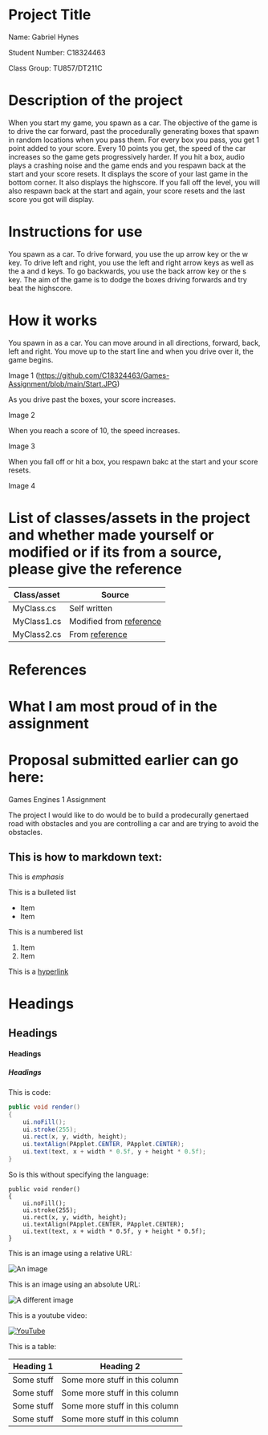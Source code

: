 # Project Title

Name: Gabriel Hynes

Student Number: C18324463

Class Group: TU857/DT211C

# Description of the project

When you start my game, you spawn as a car. The objective of the game is to drive the car forward, past the procedurally generating boxes that spawn in random locations when you pass them. For every box you pass, you get 1 point added to your score. Every 10 points you get, the speed of the car increases so the game gets progressively harder. If you hit a box, audio plays a crashing noise and the game ends and you respawn back at the start and your score resets. It displays the score of your last game in the bottom corner. It also displays the highscore. If you fall off the level, you will also respawn back at the start and again, your score resets and the last score you got will display.

# Instructions for use

You spawn as a car. To drive forward, you use the up arrow key or the w key. To drive left and right, you use the left and right arrow keys as well as the a and d keys. To go backwards, you use the back arrow key or the s key. The aim of the game is to dodge the boxes driving forwards and try beat the highscore.

# How it works

You spawn in as a car. You can move around in all directions, forward, back, left and right. You move up to the start line and when you drive over it, the game begins.

Image 1
(https://github.com/C18324463/Games-Assignment/blob/main/Start.JPG)

As you drive past the boxes, your score increases.

Image 2

When you reach a score of 10, the speed increases.

Image 3

When you fall off or hit a box, you respawn bakc at the start and your score resets.

Image 4


# List of classes/assets in the project and whether made yourself or modified or if its from a source, please give the reference

| Class/asset | Source |
|-----------|-----------|
| MyClass.cs | Self written |
| MyClass1.cs | Modified from [reference]() |
| MyClass2.cs | From [reference]() |

# References

# What I am most proud of in the assignment

# Proposal submitted earlier can go here:

Games Engines 1 Assignment

The project I would like to do would be to build a prodecurally genertaed road with obstacles and you are controlling a car and are trying to avoid the obstacles.

## This is how to markdown text:

This is *emphasis*

This is a bulleted list

- Item
- Item

This is a numbered list

1. Item
1. Item

This is a [hyperlink](http://bryanduggan.org)

# Headings
## Headings
#### Headings
##### Headings

This is code:

```Java
public void render()
{
	ui.noFill();
	ui.stroke(255);
	ui.rect(x, y, width, height);
	ui.textAlign(PApplet.CENTER, PApplet.CENTER);
	ui.text(text, x + width * 0.5f, y + height * 0.5f);
}
```

So is this without specifying the language:

```
public void render()
{
	ui.noFill();
	ui.stroke(255);
	ui.rect(x, y, width, height);
	ui.textAlign(PApplet.CENTER, PApplet.CENTER);
	ui.text(text, x + width * 0.5f, y + height * 0.5f);
}
```

This is an image using a relative URL:

![An image](images/p8.png)

This is an image using an absolute URL:

![A different image](https://bryanduggandotorg.files.wordpress.com/2019/02/infinite-forms-00045.png?w=595&h=&zoom=2)

This is a youtube video:

[![YouTube](http://img.youtube.com/vi/J2kHSSFA4NU/0.jpg)](https://www.youtube.com/watch?v=J2kHSSFA4NU)

This is a table:

| Heading 1 | Heading 2 |
|-----------|-----------|
|Some stuff | Some more stuff in this column |
|Some stuff | Some more stuff in this column |
|Some stuff | Some more stuff in this column |
|Some stuff | Some more stuff in this column |

